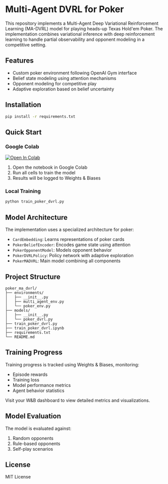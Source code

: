 # Multi-Agent DVRL for Poker

This repository implements a Multi-Agent Deep Variational Reinforcement Learning (MA-DVRL) model for playing heads-up Texas Hold'em Poker. The implementation combines variational inference with deep reinforcement learning to handle partial observability and opponent modeling in a competitive setting.

## Features

- Custom poker environment following OpenAI Gym interface
- Belief state modeling using attention mechanisms
- Opponent modeling for competitive play
- Adaptive exploration based on belief uncertainty

## Installation

```bash
pip install -r requirements.txt
```

## Quick Start

### Google Colab
[![Open In Colab](https://colab.research.google.com/assets/colab-badge.svg)](https://colab.research.google.com/github/YOUR_USERNAME/poker_ma_dvrl/blob/main/train_poker_dvrl.ipynb)

1. Open the notebook in Google Colab
2. Run all cells to train the model
3. Results will be logged to Weights & Biases

### Local Training
```bash
python train_poker_dvrl.py
```

## Model Architecture

The implementation uses a specialized architecture for poker:

- `CardEmbedding`: Learns representations of poker cards
- `PokerBeliefEncoder`: Encodes game state using attention
- `PokerOpponentModel`: Models opponent behavior
- `PokerDVRLPolicy`: Policy network with adaptive exploration
- `PokerMADVRL`: Main model combining all components

## Project Structure

```
poker_ma_dvrl/
├── environments/
│   ├── __init__.py
│   ├── multi_agent_env.py
│   └── poker_env.py
├── models/
│   ├── __init__.py
│   └── poker_dvrl.py
├── train_poker_dvrl.py
├── train_poker_dvrl.ipynb
├── requirements.txt
└── README.md
```

## Training Progress

Training progress is tracked using Weights & Biases, monitoring:
- Episode rewards
- Training loss
- Model performance metrics
- Agent behavior statistics

Visit your W&B dashboard to view detailed metrics and visualizations.

## Model Evaluation

The model is evaluated against:
1. Random opponents
2. Rule-based opponents
3. Self-play scenarios

## License

MIT License
